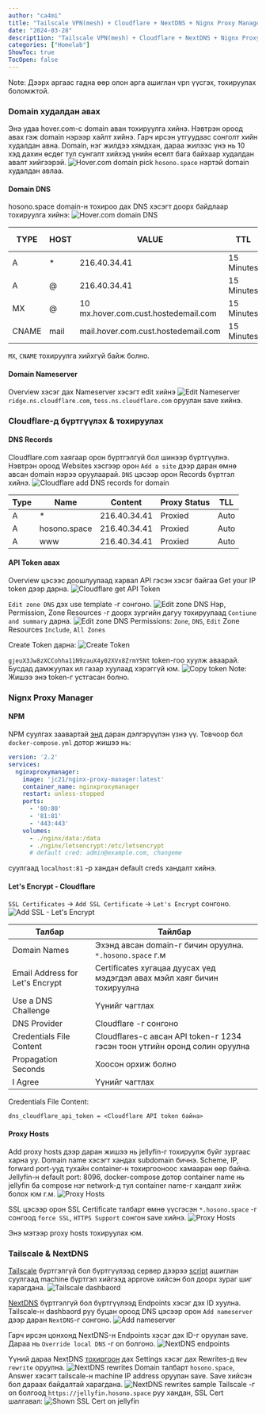 ```yaml
---
author: "ca4mi"
title: "Tailscale VPN(mesh) + Cloudflare + NextDNS + Nignx Proxy Manager (Let's Encrypt) SSL certificate тохируулах"
date: "2024-03-28"
descript1ion: "Tailscale VPN(mesh) + Cloudflare + NextDNS + Nignx Proxy Manager (Let's Encrypt) SSL certificate тохируулах"
categories: ["Homelab"]
ShowToc: true
TocOpen: false
---
```


Note: Дээрх аргаас гадна өөр олон арга ашиглан vpn үүсгэх, тохируулах боломжтой.
### Domain худалдан авах
Энэ удаа hover.com-с domain аван тохируулга хийнэ. Нэвтрэн ороод авах гэж domain нэрээр хайлт хийнэ. Гарч ирсэн утгуудаас сонголт хийн худалдан авна. Domain, нэг жилдээ хямдхан, дараа жилээс үнэ нь 10 хэд дахин өсдөг тул сунгалт хийхэд үнийн өсөлт бага байхаар худалдан авалт хийгээрэй.
![Hover.com domain pick](images/20240325000838.png)
`hosono.space` нэртэй domain худалдан авлаа.
#### Domain DNS
hosono.space domain-н тохироо дах DNS хэсэгт доорх байдлаар тохируулга хийнэ:
![Hover.com domain DNS](images/20240325001442.png)

| TYPE  | HOST | VALUE                                | TTL        | ADDED BY |
| ----- | ---- | ------------------------------------ | ---------- | -------- |
| A     | *    | 216.40.34.41                         | 15 Minutes | Hover    |
| A     | @    | 216.40.34.41                         | 15 Minutes | Hover    |
| MX    | @    | 10 mx.hover.com.cust.hostedemail.com | 15 Minutes | Hover    |
| CNAME | mail | mail.hover.com.cust.hostedemail.com  | 15 Minutes | Hover    |

`MX`, `CNAME` тохируулга хийхгүй байж болно.

#### Domain Nameserver
Overview хэсэг дах Nameserver хэсэгт edit хийнэ
![Edit Nameserver](images/20240325004547.png)
`ridge.ns.cloudflare.com`, `tess.ns.cloudflare.com` оруулан save хийнэ.
### Cloudflare-д бүртгүүлэх & тохируулах
#### DNS Records
Cloudflare.com хаягаар орон бүртгэлгүй бол шинээр бүртгүүлнэ. Нэвтрэн ороод Websites хэсгээр орон `Add a site` дээр даран өмнө авсан domain нэрээ оруулаарай. `DNS` цэсээр орон Records бүртгэл хийнэ.
![Cloudflare add DNS records for domain](images/20240325003911.png)

| Type | Name         | Content      | Proxy Status | TLL  |
| ---- | ------------ | ------------ | ------------ | ---- |
| A    | *            | 216.40.34.41 | Proxied      | Auto |
| A    | hosono.space | 216.40.34.41 | Proxied      | Auto |
| A    | www          | 216.40.34.41 | Proxied      | Auto |

#### API Token авах
Overview цэсээс доошлуулаад харвал API гэсэн хэсэг байгаа Get your IP token дээр дарна.
![Cloudflare get API Token](images/20240325171509.png)

`Edit zone DNS` дэх use template -г сонгоно.
![Edit zone DNS](images/20240325174231.png)
Нэр, Permission, Zone Resources -г доорх зургийн дагуу тохируулаад `Contiune and summary` дарна.
![Edit zone DNS](images/20240325173045.png)
Permissions:
`Zone`, `DNS`, `Edit`
Zone Resources
`Include`, `All Zones`

Create Token дарна:
![Create Token](images/20240325174717.png)

`gjeuX3Jw8zXCCohha11N9zauX4y02XVx8ZrmY5Nt` token-гоо хуулж аваарай. Бусдад дамжуулах ил газар хуулаад хэрэггүй юм.
![Copy token](images/20240325174908.png)
Note: Жишээ энэ token-г устгасан болно. 

### Nignx Proxy Manager
#### NPM
NPM суулгах заавартай [энд](https://ca4mi.github.io/posts/2024-01-18-docker-thinkpadr500/) даран дэлгэрүүлэн үзнэ үү. Товчоор бол `docker-compose.yml` дотор жишээ нь:
```yml
version: '2.2' 
services:
  nginxproxymanager:
    image: 'jc21/nginx-proxy-manager:latest' 
    container_name: nginxproxymanager
    restart: unless-stopped 
    ports:
      - '80:80'
      - '81:81'
      - '443:443' 
    volumes:
      - ./nginx/data:/data
      - ./nginx/letsencrypt:/etc/letsencrypt
      # default cred: admin@example.com, changeme
```
суулгаад `localhost:81` -р хандан default creds хандалт хийнэ.

#### Let's Encrypt - Cloudflare
`SSL Certificates` ->  `Add SSL Certificate` -> `Let's Encrypt` сонгоно.
![Add SSL - Let's Encrypt](images/20240325180527.png)

| Талбар                          | Тайлбар                                                                    |
| ------------------------------- | -------------------------------------------------------------------------- |
| Domain Names                    | Эхэнд авсан domain-г бичин оруулна. `*.hosono.space` г.м                   |
| Email Address for Let's Encrypt | Certificates хугацаа дуусах үед мэдэгдэл авах мэйл хаяг бичин тохируулна   |
| Use a DNS Challenge             | Үүнийг чагтлах                                                             |
| DNS Provider                    | Cloudflare -г сонгоно                                                      |
| Credentials File Content        | Cloudflares-с авсан API token-г 1234 гэсэн тоон утгийн оронд солин оруулна |
| Propagation Seconds             | Хоосон орхиж болно                                                         |
| I Agree                         | Үүнийг чагтлах                                                             |

Credentials File Content:
```
dns_cloudflare_api_token = <Cloudflare API token байна>
```

#### Proxy Hosts
Add proxy hosts дээр даран жишээ нь jellyfin-г тохируулж буйг зургаас харна уу. Domain name хэсэгт хандах subdomain бичнэ. Scheme, IP, forward port-ууд тухайн container-н тохиргооноос хамааран өөр байна. Jellyfin-н default port: 8096, docker-compose дотор container name нь jellyfin ба compose нэг network-д тул container name-г хандалт хийж болох юм г.м.
![Proxy Hosts](images/20240328155401.png)

SSL цэсээр орон SSL Certificate талбарт өмнө үүсгэсэн `*.hosono.space` -г сонгоод `force SSL`, `HTTPS Support` сонгон save хийнэ.
![Proxy Hosts](images/20240328155453.png)

Энэ мэтээр proxy hosts тохируулах юм.

### Tailscale & NextDNS
[Tailscale](https://tailscale.com) бүртгэлгүй бол бүртгүүлээд сервер дээрээ [script](https://tailscale.com/kb/1347/installation) ашиглан суулгаад machine бүртгэл хийгээд approve хийсэн бол доорх зураг шиг харагдана.
![Tailscale dashbaord](images/20240328161357.png)

[NextDNS](https://nextdns.io) бүртгэлгүй бол бүртгүүлээд Endpoints хэсэг дэх ID хуулна. Tailscale-н dashbaord руу буцан ороод DNS цэсээр орон `Add nameserver` дээр даран `NextDNS`-г сонгоно. 
![Add nameserver](images/20240328163003.png)

Гарч ирсэн цонхонд NextDNS-н Endpoints хэсэг дэх ID-г оруулан save. Дараа нь `Override local DNS` -г on болгоно.
![NextDNS endpoints](images/20240328163200.png)

Үүний дараа NextDNS [тохиргоон](https://my.nextdns.io/) дах Settings хэсэг дах Rewrites-д `New rewrite` оруулна.
![NextDNS rewrites](images/20240328164037.png)
Domain талбарт `hosono.space`, Answer хэсэгт tailscale-н machine IP address оруулан save. Save хийсэн бол дараах байдалтай харагдана. 
![NextDNS rewrites sample](images/20240328164305.png)
Tailscale -г on болгоод `https://jellyfin.hosono.space` руу хандан, SSL Cert шалгавал:
![Shown SSL Cert on jellyfin](images/20240328160211.png)